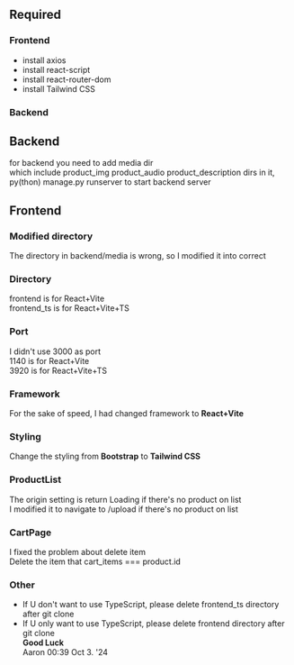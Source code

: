 ## Required
### Frontend
- install axios
- install react-script
- install react-router-dom
- install Tailwind CSS
### Backend
## Backend

for backend you need to add media dir  
which include product_img product_audio product_description dirs in it,  
py(thon) manage.py runserver to start backend server

## Frontend
### Modified directory
The directory in backend/media is wrong, so I modified it into correct  
### Directory
frontend is for React+Vite  
frontend_ts is for React+Vite+TS  
### Port
I didn't use 3000 as port  
1140 is for React+Vite  
3920 is for React+Vite+TS
### Framework
For the sake of speed, I had changed framework to __React+Vite__
### Styling
Change the styling from __Bootstrap__ to __Tailwind CSS__
### ProductList
The origin setting is return Loading if there's no product on list  
I modified it to navigate to /upload if there's no product on list  
### CartPage
I fixed the problem about delete item  
Delete the item that cart_items === product.id
### Other
- If U don't want to use TypeScript, please delete frontend_ts directory after git clone  
- If U only want to use TypeScript, please delete frontend directory after git clone  
__Good Luck__  
Aaron 00:39 Oct 3. '24
